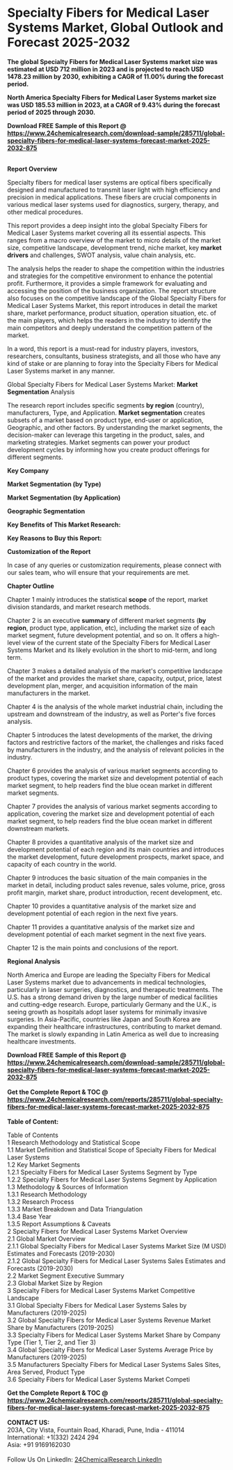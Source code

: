 <h1>Specialty Fibers for Medical Laser Systems Market, Global Outlook and Forecast 2025-2032</h1><p><strong>The global Specialty Fibers for Medical Laser Systems market size was estimated at USD 712 million in 2023 and is projected to reach USD 1478.23 million by 2030, exhibiting a CAGR of 11.00% during the forecast period.</strong></p><p>
</p><p><strong>North America Specialty Fibers for Medical Laser Systems market size was USD 185.53 million in 2023, at a CAGR of 9.43% during the forecast period of 2025 through 2030.</strong></p><div><b>Download FREE Sample of this Report @ 
            <a href="https://www.24chemicalresearch.com/download-sample/285711/global-specialty-fibers-for-medical-laser-systems-forecast-market-2025-2032-875">
            https://www.24chemicalresearch.com/download-sample/285711/global-specialty-fibers-for-medical-laser-systems-forecast-market-2025-2032-875</a></b></div><br><p>
</p><p><strong>Report Overview</strong></p><p>
</p><p>Specialty fibers for medical laser systems are optical fibers specifically designed and manufactured to transmit laser light with high efficiency and precision in medical applications. These fibers are crucial components in various medical laser systems used for diagnostics, surgery, therapy, and other medical procedures.</p><p>
</p><p>This report provides a deep insight into the global Specialty Fibers for Medical Laser Systems market covering all its essential aspects. This ranges from a macro overview of the market to micro details of the market size, competitive landscape, development trend, niche market, key <strong>market drivers</strong> and challenges, SWOT analysis, value chain analysis, etc.</p><p>
</p><p></p><p>
</p><p>The analysis helps the reader to shape the competition within the industries and strategies for the competitive environment to enhance the potential profit. Furthermore, it provides a simple framework for evaluating and accessing the position of the business organization. The report structure also focuses on the competitive landscape of the Global Specialty Fibers for Medical Laser Systems Market, this report introduces in detail the market share, market performance, product situation, operation situation, etc. of the main players, which helps the readers in the industry to identify the main competitors and deeply understand the competition pattern of the market.</p><p>
</p><p>In a word, this report is a must-read for industry players, investors, researchers, consultants, business strategists, and all those who have any kind of stake or are planning to foray into the Specialty Fibers for Medical Laser Systems market in any manner.</p><p>
</p><p>Global Specialty Fibers for Medical Laser Systems Market: <strong>Market Segmentation</strong> Analysis</p><p>
</p><p>The research report includes specific segments <strong>by region</strong> (country), manufacturers, Type, and Application. <strong>Market segmentation</strong> creates subsets of a market based on product type, end-user or application, Geographic, and other factors. By understanding the market segments, the decision-maker can leverage this targeting in the product, sales, and marketing strategies. Market segments can power your product development cycles by informing how you create product offerings for different segments.</p><p>
</p><p></p><p>
<strong>Key Company</strong></p><p>
</p><p></p><p>
</p><p>
</p><p></p><p>
<strong>Market Segmentation (by Type)</strong></p><p>
</p><p></p><p>
</p><p>
</p><p></p><p>
<strong>Market Segmentation (by Application)</strong></p><p>
</p><p></p><p>
</p><p>
</p><p></p><p>
<strong>Geographic Segmentation</strong></p><p>
</p><p></p><p>
</p><p>
</p><p></p><p>
<strong>Key Benefits of This Market Research:</strong></p><p>
</p><p></p><p>
</p><p>
</p><p><strong>Key Reasons to Buy this Report:</strong></p><p>
</p><p>
</p><p><strong>Customization of the Report</strong></p><p>
</p><p>In case of any queries or customization requirements, please connect with our sales team, who will ensure that your requirements are met.</p><p>
</p><p><strong>Chapter Outline</strong></p><p>
</p><p>Chapter 1 mainly introduces the statistical <strong>scope</strong> of the report, market division standards, and market research methods.</p><p>
</p><p>Chapter 2 is an executive <strong>summary</strong> of different market segments (<strong>by region</strong>, product type, application, etc), including the market size of each market segment, future development potential, and so on. It offers a high-level view of the current state of the Specialty Fibers for Medical Laser Systems Market and its likely evolution in the short to mid-term, and long term.</p><p>
</p><p>Chapter 3 makes a detailed analysis of the market's competitive landscape of the market and provides the market share, capacity, output, price, latest development plan, merger, and acquisition information of the main manufacturers in the market.</p><p>
</p><p>Chapter 4 is the analysis of the whole market industrial chain, including the upstream and downstream of the industry, as well as Porter's five forces analysis.</p><p>
</p><p>Chapter 5 introduces the latest developments of the market, the driving factors and restrictive factors of the market, the challenges and risks faced by manufacturers in the industry, and the analysis of relevant policies in the industry.</p><p>
</p><p>Chapter 6 provides the analysis of various market segments according to product types, covering the market size and development potential of each market segment, to help readers find the blue ocean market in different market segments.</p><p>
</p><p>Chapter 7 provides the analysis of various market segments according to application, covering the market size and development potential of each market segment, to help readers find the blue ocean market in different downstream markets.</p><p>
</p><p>Chapter 8 provides a quantitative analysis of the market size and development potential of each region and its main countries and introduces the market development, future development prospects, market space, and capacity of each country in the world.</p><p>
</p><p>Chapter 9 introduces the basic situation of the main companies in the market in detail, including product sales revenue, sales volume, price, gross profit margin, market share, product introduction, recent development, etc.</p><p>
</p><p>Chapter 10 provides a quantitative analysis of the market size and development potential of each region in the next five years.</p><p>
</p><p>Chapter 11 provides a quantitative analysis of the market size and development potential of each market segment in the next five years.</p><p>
</p><p>Chapter 12 is the main points and conclusions of the report.</p><p>
</p><p></p><p>
<strong>Regional Analysis</strong></p><p>
</p><p></p><p>
</p><p>North America and Europe are leading the Specialty Fibers for Medical Laser Systems market due to advancements in medical technologies, particularly in laser surgeries, diagnostics, and therapeutic treatments. The U.S. has a strong demand driven by the large number of medical facilities and cutting-edge research. Europe, particularly Germany and the U.K., is seeing growth as hospitals adopt laser systems for minimally invasive surgeries. In Asia-Pacific, countries like Japan and South Korea are expanding their healthcare infrastructures, contributing to market demand. The market is slowly expanding in Latin America as well due to increasing healthcare investments.</p><div><b>Download FREE Sample of this Report @ 
            <a href="https://www.24chemicalresearch.com/download-sample/285711/global-specialty-fibers-for-medical-laser-systems-forecast-market-2025-2032-875">
            https://www.24chemicalresearch.com/download-sample/285711/global-specialty-fibers-for-medical-laser-systems-forecast-market-2025-2032-875</a></b></div><br><div><b>Get the Complete Report & TOC @ 
            <a href="https://www.24chemicalresearch.com/reports/285711/global-specialty-fibers-for-medical-laser-systems-forecast-market-2025-2032-875">
            https://www.24chemicalresearch.com/reports/285711/global-specialty-fibers-for-medical-laser-systems-forecast-market-2025-2032-875</a></b></div><br>
            <b>Table of Content:</b><p>Table of Contents<br />
1 Research Methodology and Statistical Scope<br />
1.1 Market Definition and Statistical Scope of Specialty Fibers for Medical Laser Systems<br />
1.2 Key Market Segments<br />
1.2.1 Specialty Fibers for Medical Laser Systems Segment by Type<br />
1.2.2 Specialty Fibers for Medical Laser Systems Segment by Application<br />
1.3 Methodology & Sources of Information<br />
1.3.1 Research Methodology<br />
1.3.2 Research Process<br />
1.3.3 Market Breakdown and Data Triangulation<br />
1.3.4 Base Year<br />
1.3.5 Report Assumptions & Caveats<br />
2 Specialty Fibers for Medical Laser Systems Market Overview<br />
2.1 Global Market Overview<br />
2.1.1 Global Specialty Fibers for Medical Laser Systems Market Size (M USD) Estimates and Forecasts (2019-2030)<br />
2.1.2 Global Specialty Fibers for Medical Laser Systems Sales Estimates and Forecasts (2019-2030)<br />
2.2 Market Segment Executive Summary<br />
2.3 Global Market Size by Region<br />
3 Specialty Fibers for Medical Laser Systems Market Competitive Landscape<br />
3.1 Global Specialty Fibers for Medical Laser Systems Sales by Manufacturers (2019-2025)<br />
3.2 Global Specialty Fibers for Medical Laser Systems Revenue Market Share by Manufacturers (2019-2025)<br />
3.3 Specialty Fibers for Medical Laser Systems Market Share by Company Type (Tier 1, Tier 2, and Tier 3)<br />
3.4 Global Specialty Fibers for Medical Laser Systems Average Price by Manufacturers (2019-2025)<br />
3.5 Manufacturers Specialty Fibers for Medical Laser Systems Sales Sites, Area Served, Product Type<br />
3.6 Specialty Fibers for Medical Laser Systems Market Competi</p><div><b>Get the Complete Report & TOC @ 
            <a href="https://www.24chemicalresearch.com/reports/285711/global-specialty-fibers-for-medical-laser-systems-forecast-market-2025-2032-875">
            https://www.24chemicalresearch.com/reports/285711/global-specialty-fibers-for-medical-laser-systems-forecast-market-2025-2032-875</a></b></div><br><b>CONTACT US:</b><br>
            203A, City Vista, Fountain Road, Kharadi, Pune, India - 411014<br>
            International: +1(332) 2424 294<br>
            Asia: +91 9169162030 <br><br>
            Follow Us On LinkedIn: <a href="https://www.linkedin.com/company/24chemicalresearch/">24ChemicalResearch LinkedIn</a>